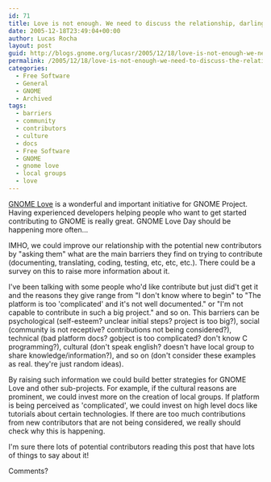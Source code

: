 ```yaml
---
id: 71
title: Love is not enough. We need to discuss the relationship, darling!
date: 2005-12-18T23:49:04+00:00
author: Lucas Rocha
layout: post
guid: http://blogs.gnome.org/lucasr/2005/12/18/love-is-not-enough-we-need-to-discuss-the-relationship-darling/
permalink: /2005/12/18/love-is-not-enough-we-need-to-discuss-the-relationship-darling/
categories:
  - Free Software
  - General
  - GNOME
  - Archived
tags:
  - barriers
  - community
  - contributors
  - culture
  - docs
  - Free Software
  - GNOME
  - gnome love
  - local groups
  - love
---
```

[GNOME Love](http://live.gnome.org/GnomeLove) is a wonderful and important
initiative for GNOME Project. Having experienced developers helping people who
want to get started contributing to GNOME is really great. GNOME Love Day
should be happening more often...

IMHO, we could improve our relationship with the potential new contributors by
"asking them" what are the main barriers they find on trying to contribute
(documenting, translating, coding, testing, etc, etc, etc.). There could be a
survey on this to raise more information about it.

I've been talking with some people who'd like contribute but just did't get it
and the reasons they give range from "I don't know where to begin" to "The
platform is too 'complicated' and it's not well documented." or "I'm not
capable to contribute in such a big project." and so on. This barriers can be
psychological (self-esteem?  unclear initial steps? project is too big?),
social (community is not receptive?  contributions not being
considered?), technical (bad platform docs? gobject is too complicated?
don't know C programming?), cultural (don't speak english? doesn't have
local group to share knowledge/information?), and so on (don't consider
these examples as real. they're just random ideas).

By raising such information we could build better strategies for GNOME Love and
other sub-projects. For example, if the cultural reasons are prominent, we
could invest more on the creation of local groups. If platform is being
perceived as 'complicated', we could invest on high level docs like tutorials
about certain technologies. If there are too much contributions from new
contributors that are not being considered, we really should check why this is
happening.

I'm sure there lots of potential contributors reading this post that have lots
of things to say about it!

Comments?
